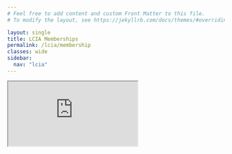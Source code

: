 ```yaml
---
# Feel free to add content and custom Front Matter to this file.
# To modify the layout, see https://jekyllrb.com/docs/themes/#overriding-theme-defaults

layout: single
title: LCIA Memberships
permalink: /lcia/membership
classes: wide
sidebar:
  nav: "lcia"
---
```


<link rel="stylesheet" href="../styles.css">

<div class="iframe-container">
  <iframe title='Donation form powered by Zeffy' src='https://www.zeffy.com/en-US/embed/ticketing/ac9cb908-d80a-4d8c-a214-39b2c283a2f4' allowpaymentrequest allowTransparency="true"></iframe>
</div>